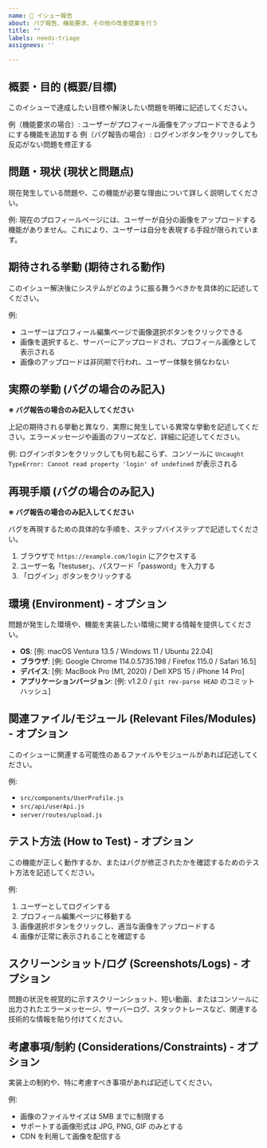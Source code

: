 ```yaml
---
name: 📝 イシュー報告
about: バグ報告、機能要求、その他の改善提案を行う
title: ""
labels: needs-triage
assignees: ''

---
```


## 概要・目的 (概要/目標)
このイシューで達成したい目標や解決したい問題を明確に記述してください。

例（機能要求の場合）: ユーザーがプロフィール画像をアップロードできるようにする機能を追加する
例（バグ報告の場合）: ログインボタンをクリックしても反応がない問題を修正する

## 問題・現状 (現状と問題点)
現在発生している問題や、この機能が必要な理由について詳しく説明してください。

例: 現在のプロフィールページには、ユーザーが自分の画像をアップロードする機能がありません。これにより、ユーザーは自分を表現する手段が限られています。

## 期待される挙動 (期待される動作)
このイシュー解決後にシステムがどのように振る舞うべきかを具体的に記述してください。

例:
- ユーザーはプロフィール編集ページで画像選択ボタンをクリックできる
- 画像を選択すると、サーバーにアップロードされ、プロフィール画像として表示される
- 画像のアップロードは非同期で行われ、ユーザー体験を損なわない

## 実際の挙動 (バグの場合のみ記入)
**※ バグ報告の場合のみ記入してください**

上記の期待される挙動と異なり、実際に発生している異常な挙動を記述してください。エラーメッセージや画面のフリーズなど、詳細に記述してください。

例: ログインボタンをクリックしても何も起こらず、コンソールに `Uncaught TypeError: Cannot read property 'login' of undefined` が表示される

## 再現手順 (バグの場合のみ記入)
**※ バグ報告の場合のみ記入してください**

バグを再現するための具体的な手順を、ステップバイステップで記述してください。

1. ブラウザで `https://example.com/login` にアクセスする
2. ユーザー名「testuser」、パスワード「password」を入力する
3. 「ログイン」ボタンをクリックする

## 環境 (Environment) - オプション
問題が発生した環境や、機能を実装したい環境に関する情報を提供してください。

- **OS**: [例: macOS Ventura 13.5 / Windows 11 / Ubuntu 22.04]
- **ブラウザ**: [例: Google Chrome 114.0.5735.198 / Firefox 115.0 / Safari 16.5]
- **デバイス**: [例: MacBook Pro (M1, 2020) / Dell XPS 15 / iPhone 14 Pro]
- **アプリケーションバージョン**: [例: v1.2.0 / `git rev-parse HEAD` のコミットハッシュ]

## 関連ファイル/モジュール (Relevant Files/Modules) - オプション
このイシューに関連する可能性のあるファイルやモジュールがあれば記述してください。

例:
- `src/components/UserProfile.js`
- `src/api/userApi.js`
- `server/routes/upload.js`

## テスト方法 (How to Test) - オプション
この機能が正しく動作するか、またはバグが修正されたかを確認するためのテスト方法を記述してください。

例:
1. ユーザーとしてログインする
2. プロフィール編集ページに移動する
3. 画像選択ボタンをクリックし、適当な画像をアップロードする
4. 画像が正常に表示されることを確認する

## スクリーンショット/ログ (Screenshots/Logs) - オプション
問題の状況を視覚的に示すスクリーンショット、短い動画、またはコンソールに出力されたエラーメッセージ、サーバーログ、スタックトレースなど、関連する技術的な情報を貼り付けてください。

## 考慮事項/制約 (Considerations/Constraints) - オプション
実装上の制約や、特に考慮すべき事項があれば記述してください。

例:
- 画像のファイルサイズは 5MB までに制限する
- サポートする画像形式は JPG, PNG, GIF のみとする
- CDN を利用して画像を配信する

